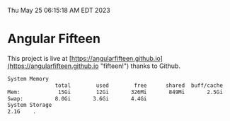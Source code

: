 Thu May 25 06:15:18 AM EDT 2023

# Angular Fifteen


This project is live at [https://angularfifteen.github.io](https://angularfifteen.github.io "fifteen!") thanks to Github.

```bash
System Memory
               total        used        free      shared  buff/cache   available
Mem:            15Gi        12Gi       326Mi       849Mi       2.5Gi       1.4Gi
Swap:          8.0Gi       3.6Gi       4.4Gi
System Storage
2.1G	.
